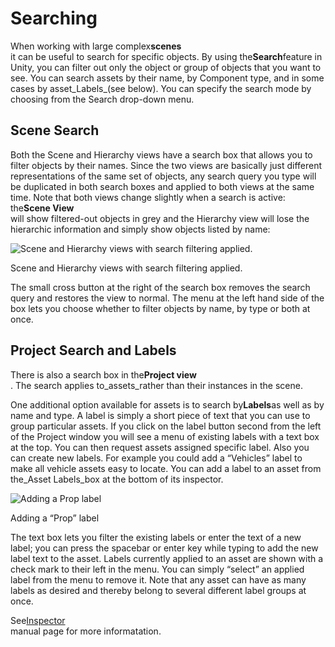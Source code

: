 # Searching

When working with large complex**scenes**  
it can be useful to search for specific objects. By using the**Search**feature in Unity, you can filter out only the object or group of objects that you want to see. You can search assets by their name, by Component type, and in some cases by asset_Labels_\(see below\). You can specify the search mode by choosing from the Search drop-down menu.

## Scene Search

Both the Scene and Hierarchy views have a search box that allows you to filter objects by their names. Since the two views are basically just different representations of the same set of objects, any search query you type will be duplicated in both search boxes and applied to both views at the same time. Note that both views change slightly when a search is active: the**Scene View**  
will show filtered-out objects in grey and the Hierarchy view will lose the hierarchic information and simply show objects listed by name:

![](https://docs.unity3d.com/2019.2/Documentation/uploads/Main/SceneSearchName35.jpg "Scene and Hierarchy views with search filtering applied.")

Scene and Hierarchy views with search filtering applied.

The small cross button at the right of the search box removes the search query and restores the view to normal. The menu at the left hand side of the box lets you choose whether to filter objects by name, by type or both at once.

## Project Search and Labels

There is also a search box in the**Project view**  
. The search applies to_assets_rather than their instances in the scene.

One additional option available for assets is to search by**Labels**as well as by name and type. A label is simply a short piece of text that you can use to group particular assets. If you click on the label button second from the left of the Project window you will see a menu of existing labels with a text box at the top. You can then request assets assigned specific label. Also you can create new labels. For example you could add a “Vehicles” label to make all vehicle assets easy to locate. You can add a label to an asset from the_Asset Labels_box at the bottom of its inspector.

![](https://docs.unity3d.com/2019.2/Documentation/uploads/Main/LabelBox.png "Adding a Prop label")

Adding a “Prop” label

The text box lets you filter the existing labels or enter the text of a new label; you can press the spacebar or enter key while typing to add the new label text to the asset. Labels currently applied to an asset are shown with a check mark to their left in the menu. You can simply “select” an applied label from the menu to remove it. Note that any asset can have as many labels as desired and thereby belong to several different label groups at once.

See[Inspector](https://docs.unity3d.com/2019.2/Documentation/Manual/UsingTheInspector.html)  
manual page for more informatation.

  


